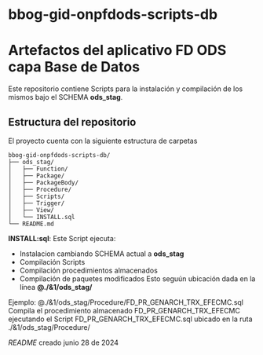 # bbog-gid-onpfdods-scripts-db

# Artefactos del aplicativo FD ODS capa Base de Datos

Este repositorio contiene Scripts para la instalación y compilación de los mismos bajo el SCHEMA **ods_stag**. 

## Estructura del repositorio
El proyecto cuenta con la siguiente estructura de carpetas 

~~~
bbog-gid-onpfdods-scripts-db/
├── ods_stag/
│   ├── Function/
│   ├── Package/
│   ├── PackageBody/
│   ├── Procedure/
│   ├── Scripts/
│   ├── Trigger/
│   ├── View/
│   └── INSTALL.sql 
└── README.md
~~~

**INSTALL:sql**: Este Script ejecuta:
- Instalacion cambiando SCHEMA actual a **ods_stag**
- Compilación Scripts
- Compilación procedimientos almacenados
- Compilación de paquetes modificados
Esto seguún ubicación dada en la línea **@./&1/ods_stag/**

Ejemplo: @./&1/ods_stag/Procedure/FD_PR_GENARCH_TRX_EFECMC.sql  
Compila el procedimiento almacenado FD_PR_GENARCH_TRX_EFECMC ejecutando el Script FD_PR_GENARCH_TRX_EFECMC.sql ubicado en la ruta ./&1/ods_stag/Procedure/

 *README* creado junio 28 de 2024
